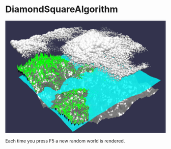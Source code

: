 # DiamondSquareAlgorithm

![Image](https://github.com/CodingWizzard/DiamondSquareAlgorithm/blob/main/DiamondSquareAlg.jpg)

Each time you press F5 a new random world is rendered.
